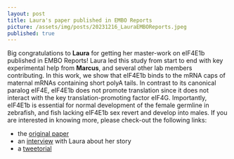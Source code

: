 ```yaml
---
layout: post
title: Laura's paper published in EMBO Reports
picture: /assets/img/posts/20231216_LauraEMBOReports.jpeg
published: true
---
```

Big congratulations to **Laura** for getting her master-work on eIF4E1b published in EMBO Reports!
Laura led this study from start to end with key experimental help from **Marcus**, and several other lab members contributing. In this work, we show that eIF4E1b binds to the mRNA caps of maternal mRNAs containing short polyA tails. In contrast to its canonical paralog eIF4E, eIF4E1b does not promote translation since it does not interact with the key translation-promoting factor eIF4G. Importantly, eIF4E1b is essential for normal development of the female germline in zebrafish, and fish lacking eIF4E1b sex revert and develop into males.
If you are interested in knowing more, please check-out the following links:
- the [original paper]()
- an [interview]() with Laura about her story
- a [tweetorial]()
